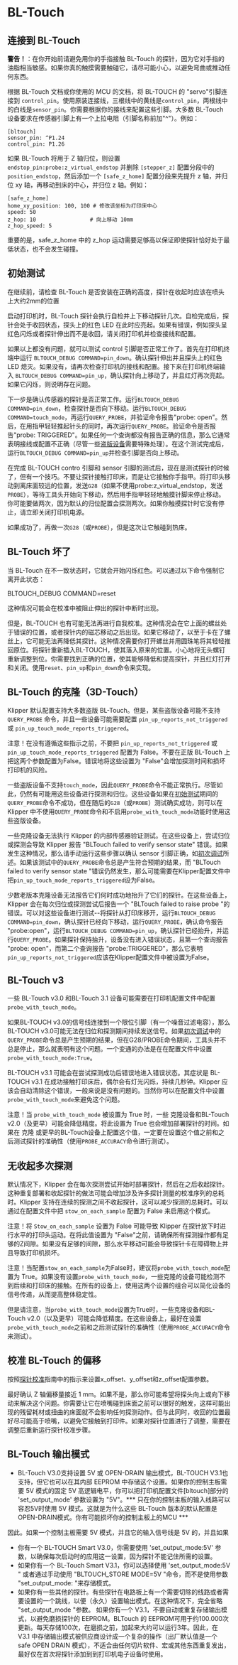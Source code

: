 # BL-Touch

## 连接到 BL-Touch

**警告！**：在你开始前请避免用你的手指接触 BL-Touch 的探针，因为它对手指的油脂相当敏感。如果你真的触摸需要触碰它，请尽可能小心，以避免弯曲或推动任何东西。

根据 BL-Touch 文档或你使用的 MCU 的文档，将 BL-TOUCH 的 "servo"引脚连接到 `control_pin`。使用原装连接线，三根线中的黄线是`control_pin`，两根线中的白线是`sensor_pin`。你需要根据你的接线来配置这些引脚。大多数 BL-Touch 设备要求在传感器引脚上有一个上拉电阻（引脚名称前加"^"）。例如：

```
[bltouch]
sensor_pin: ^P1.24
control_pin: P1.26
```

如果 BL-Touch 将用于 Z 轴归位，则设置 `endstop_pin:probe:z_virtual_endstop` 并删除 `[stepper_z]` 配置分段中的 `position_endstop`，然后添加一个 `[safe_z_home]` 配置分段来先提升 z 轴，并归位 xy 轴，再移动到床的中心，并归位 z 轴。例如：

```
[safe_z_home]
home_xy_position: 100, 100 # 修改该坐标为打印床中心
speed: 50
z_hop: 10                 # 向上移动 10mm
z_hop_speed: 5
```

重要的是，safe_z_home 中的 z_hop 运动需要足够高以保证即使探针恰好处于最低状态，也不会发生碰撞。

## 初始测试

在继续前，请检查 BL-Touch 是否安装在正确的高度，探针在收起时应该在喷头上大约2mm的位置

启动打印机时，BL-Touch 探针会执行自检并上下移动探针几次。自检完成后，探针会处于收回状态，探头上的红色 LED 在此时应亮起。如果有错误，例如探头呈红色闪烁或者探针伸出而不是收回，请关闭打印机并检查接线和配置。

如果以上都没有问题，就可以测试 control 引脚是否正常工作了。首先在打印机终端中运行 `BLTOUCH_DEBUG COMMAND=pin_down`。确认探针伸出并且探头上的红色 LED 熄灭。如果没有，请再次检查打印机的接线和配置。接下来在打印机终端输入 `BLTOUCH_DEBUG COMMAND=pin_up`，确认探针向上移动了，并且红灯再次亮起。如果它闪烁，则说明存在问题。

下一步是确认传感器的探针是否正常工作。运行`BLTOUCH_DEBUG COMMAND=pin_down`，检查探针是否向下移动。运行`BLTOUCH_DEBUG COMMAND=touch_mode`，再运行`QUERY_PROBE`，并验证命令报告"probe: open"。然后，在用指甲轻轻推起针头的同时，再次运行`QUERY_PROBE`。验证命令是否报告"probe: TRIGGERED"。如果任何一个查询都没有报告正确的信息，那么它通常表明接线或配置不正确（尽管一些[盗版设备](#bl-touch-clones)需要特殊处理）。在这个测试完成后，运行`BLTOUCH_DEBUG COMMAND=pin_up`并检查引脚是否向上移动。

在完成 BL-TOUCH contro 引脚和 sensor 引脚的测试后，现在是测试探针的时候了，但有一个技巧。不要让探针接触打印床，而是让它接触你手指甲。将打印头移动到离床面较远的位置，发送`G28`（如果不使用probe:z_virtual_endstop，发送`PROBE`），等待工具头开始向下移动，然后用手指甲轻轻地触摸针脚来停止移动。你可能要做两次，因为默认的归位配置会探测两次。如果你触摸探针时它没有停止，请立即关闭打印机电源。

如果成功了，再做一次`G28`（或`PROBE`），但是这次让它触碰到热床。

## BL-Touch 坏了

当 BL-Touch 在不一致状态时，它就会开始闪烁红色。可以通过以下命令强制它离开此状态：

BLTOUCH_DEBUG COMMAND=reset

这种情况可能会在校准中被阻止伸出的探针中断时出现。

但是，BL-TOUCH 也有可能无法再进行自我校准。这种情况会在它上面的螺丝处于错误的位置，或者探针内的磁芯移动之后出现。如果它移动了，以至于卡在了螺丝上，它可能无法再降低其探针。这种情况需要你打开螺丝并用圆珠笔将其轻轻推回原位。将探针重新插入BL-TOUCH，使其落入原来的位置。小心地将无头螺钉重新调整到位。你需要找到正确的位置，使其能够降低和提高探针，并且红灯打开和关闭。使用`reset`、`pin_up`和`pin_down`命令来实现。

## BL-Touch 的克隆（3D-Touch）

Klipper 默认配置支持大多数盗版 BL-Touch。但是，某些盗版设备可能不支持 `QUERY_PROBE` 命令，并且一些设备可能需要配置 `pin_up_reports_not_triggered` 或 `pin_up_touch_mode_reports_triggered`。

注意！在没有遵循这些指示之前，不要把 `pin_up_reports_not_triggered` 或 `pin_up_touch_mode_reports_triggered` 配置为 False。不要在正版 BL-Touch 上把这两个参数配置为False。错误地将这些设置为 "False"会增加探测时间和损坏打印机的风险。

一些盗版设备不支持`touch_mode`，因此`QUERY_PROBE`命令不能正常执行。尽管如此，仍然有可能用这些设备进行探测和归位。这些设备如果在[初始测试](#initial-tests)期间的`QUERY_PROBE`命令不成功，但在随后的`G28`（或`PROBE`）测试确实成功，则可以在 Klipper 中不使用`QUERY_PROBE`命令和不启用`probe_with_touch_mode`功能时使用这些盗版设备。

一些克隆设备无法执行 Klipper 的内部传感器验证测试。在这些设备上，尝试归位或探测会导致 Klipper 报告 "BLTouch failed to verify sensor state" 错误。如果发生这种情况，那么请手动运行这些步骤以确认 sensor 引脚正确，如[初次调试](#initial-tests)所述。如果该测试中的`QUERY_PROBE`命令总是产生符合预期的结果，而 "BLTouch failed to verify sensor state "错误仍然发生，那么可能需要在Klipper配置文件中把`pin_up_touch_mode_reports_triggered`设为False。

少数老版本克隆设备无法报告它们何时成功地抬升了它们的探针。在这些设备上，Klipper 会在每次归位或探测尝试后报告一个 "BLTouch failed to raise probe "的错误。可以对这些设备进行测试--将探针从打印床移开，运行`BLTOUCH_DEBUG COMMAND=pin_down`，确认探针已经向下移动，运行`QUERY_PROBE`，确认命令报告 "probe:open"，运行`BLTOUCH_DEBUG COMMAND=pin_up`，确认探针已经抬升，并运行`QUERY_PROBE`。如果探针保持抬升，设备没有进入错误状态，且第一个查询报告 "probe: open"，而第二个查询报告 "probe:TRIGGERED"，那么它表明`pin_up_reports_not_triggered`应该在Klipper配置文件中被设置为False。

## BL-Touch v3

一些 BL-Touch v3.0 和BL-Touch 3.1 设备可能需要在打印机配置文件中配置`probe_with_touch_mode`。

如果BL-TOUCH v3.0的信号线连接到一个限位引脚（有一个噪音过滤电容），那么BL-TOUCH v3.0可能无法在归位和探测期间持续发送信号。如果[初次调试](#initial-tests)中的`QUERY_PROBE`命令总是产生预期的结果，但在G28/PROBE命令期间，工具头并不总是停止，那么就表明有这个问题。一个变通的办法是在在配置文件中设置`probe_with_touch_mode:True`。

BL-TOUCH v3.1 可能会在尝试探测成功后错误地进入错误状态。其症状是 BL-TOUCH v3.1 在成功接触打印床后，偶尔会有灯光闪烁，持续几秒钟。Klipper 应该会自动清除这个错误，一般来说是没有问题的。当然你可以在配置文件中设置`probe_with_touch_mode`来避免这个问题。

注意！当 `probe_with_touch_mode` 被设置为 True 时，一些 克隆设备和BL-Touch v2.0（及更早）可能会降低精度。将此设置为 True 也会增加部署探针的时间。如果在 克隆 或更早的BL-Touch设备上配置这个值，一定要在设置这个值之前和之后测试探针的准确性（使用`PROBE_ACCURACY`命令进行测试）。

## 无收起多次探测

默认情况下，Klipper 会在每次探测尝试开始时部署探针，然后在之后收起探针。这种重复部署和收起探针的做法可能会增加涉及许多探针测量的校准序列的总耗时。Klipper 支持在连续的探测之间不收起探针，这可以减少探测的总耗时。可以通过在配置文件中把 `stow_on_each_sample` 配置为 False 来启用这个模式。

注意！将 `Stow_on_each_sample` 设置为 False 可能导致 Klipper 在探针放下时进行水平的打印头运动。在将此值设置为 "False"之前，请确保所有探测操作都有足够的Z间隙。如果没有足够的间隙，那么水平移动可能会导致探针卡在障碍物上并且导致打印机损坏。

注意！当配置`stow_on_each_sample`为False时，建议将`probe_with_touch_mode`配置为 True。如果没有设置`probe_with_touch_mode`，一些克隆的设备可能检测不到后续和打印床的接触。在所有的设备上，使用这两个设置的组合可以简化设备的信号传递，从而提高整体稳定性。

但是请注意，当`probe_with_touch_mode`设置为True时，一些克隆设备和BL-Touch v2.0（以及更早）可能会降低精度。在这些设备上，最好在设置`probe_with_touch_mode`之前和之后测试探针的准确性（使用`PROBE_ACCURACY`命令来测试）。

## 校准 BL-Touch 的偏移

按照[探针校准](Probe_Calibrate.md)指南中的指示来设置x_offset、y_offset和z_offset配置参数。

最好确认 Z 轴偏移量接近 1 mm。如果不是，那么你可能希望将探头向上或向下移动来解决这个问题。你需要让它在喷嘴碰到床面之前可以很好的触发，这样可能出现的残留耗材或扭曲的床面就不会影响任何探测动作。但与此同时，收回的位置最好尽可能高于喷嘴，以避免它接触到打印件。如果对探针位置进行了调整，需要在调整后重新运行探针校准步骤。

## BL-Touch 输出模式


   * BL-Touch V3.0支持设置 5V 或 OPEN-DRAIN 输出模式，BL-TOUCH V3.1也支持，但它也可以在其内部 EEPROM 中存储这个设置。如果你的控制主板需要 5V 模式的固定 5V 高逻辑电平，你可以把打印机配置文件[bltouch]部分的 'set_output_mode' 参数设置为 "5V"。*** 只在你的控制主板的输入线路可以容忍5V时使用 5V 模式。这就是为什么这些 BL-Touch 版本的默认配置是OPEN-DRAIN模式。你有可能损坏你的控制主板上的MCU ***

   因此。如果一个控制主板需要 5V 模式，并且它的输入信号线是 5V 的，并且如果

   - 你有一个 BL-TOUCH Smart V3.0，你需要使用 'set_output_mode:5V' 参数，以确保每次启动时的应用这一设置，因为探针不能记住所需的设置。
   - 如果你有一个 BL-Touch Smart V3.1，你可以选择使用 'set_output_mode:5V " 或者通过手动使用 "BLTOUCH_STORE MODE=5V "命令，而不是使用参数 "set_output_mode: "来存储模式。
   - 如果你有一些其他的探针。有些探针在电路板上有一个需要切除的线路或者需要设置的一个跳线，以便（永久）设置输出模式。在这种情况下，完全省略 "set_output_mode "参数。
如果你有一个 V3.1，不要自动或重复存储输出模式，以避免磨损探针的 EEPROM。BLTouch 的 EEPROM可用于约100.000次更新。每天存储100次，在磨损之前，加起来大约可以运行3年。因此，在 V3.1 中存储输出模式被供应商设计成一个复杂的操作（出厂默认值是一个 safe OPEN DRAIN 模式），不适合由任何切片软件、宏或其他东西重复发出，最好仅在首次将探针添加到到打印机电子设备时使用。
